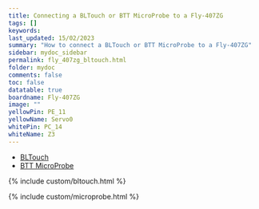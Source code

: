 ```yaml
---
title: Connecting a BLTouch or BTT MicroProbe to a Fly-407ZG
tags: []
keywords: 
last_updated: 15/02/2023
summary: "How to connect a BLTouch or BTT MicroProbe to a Fly-407ZG"
sidebar: mydoc_sidebar
permalink: fly_407zg_bltouch.html
folder: mydoc
comments: false
toc: false
datatable: true
boardname: Fly-407ZG
image: ""
yellowPin: PE_11
yellowName: Servo0
whitePin: PC_14
whiteName: Z3
---
```


<ul id="profileTabs" class="nav nav-tabs">
  <li class="active"><a class="noCrossRef" href="#bltouch" data-toggle="tab">BLTouch</a></li>  
	<li><a class="noCrossRef" href="#micro" data-toggle="tab">BTT MicroProbe</a></li>
</ul>
  <div class="tab-content">
<div role="tabpanel" class="tab-pane active" id="bltouch" markdown="1">

{% include custom/bltouch.html %}

</div>

<div role="tabpanel" class="tab-pane" id="micro" markdown="1">

{% include custom/microprobe.html %}

</div>

</div>